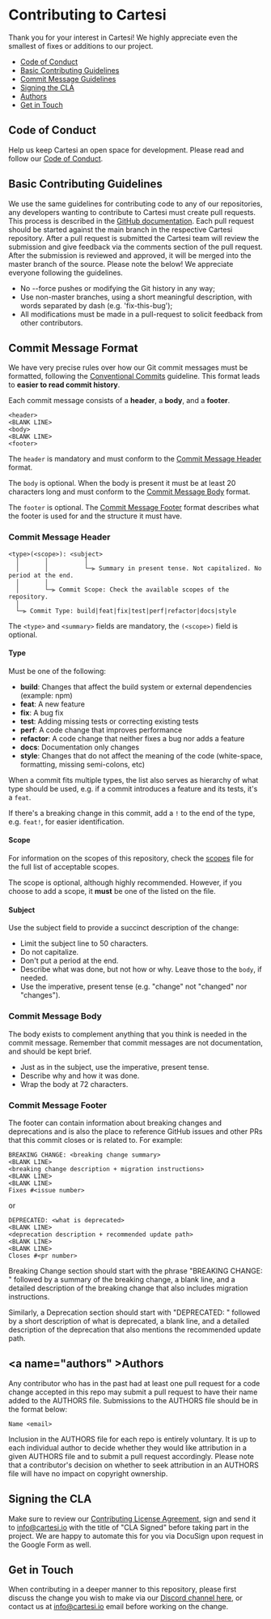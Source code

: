 # Contributing to Cartesi

Thank you for your interest in Cartesi!
We highly appreciate even the smallest of fixes or additions to our project.


 - [Code of Conduct](#coc)
 - [Basic Contributing Guidelines](#basic)
 - [Commit Message Guidelines](#commit)
 - [Signing the CLA](#cla)
 - [Authors](#authors)
 - [Get in Touch](#touch)


## <a name="coc" />Code of Conduct

Help us keep Cartesi an open space for development.
Please read and follow our [Code of Conduct](./CODE_OF_CONDUCT.md).

## <a name="basic" />Basic Contributing Guidelines

We use the same guidelines for contributing code to any of our repositories, any developers wanting to contribute to Cartesi must create pull requests.
This process is described in the [GitHub documentation](https://help.github.com/en/articles/creating-a-pull-request).
Each pull request should be started against the main branch in the respective Cartesi repository.
After a pull request is submitted the Cartesi team will review the submission and give feedback via the comments section of the pull request.
After the submission is reviewed and approved, it will be merged into the master branch of the source.
Please note the below! We appreciate everyone following the guidelines.

* No --force pushes or modifying the Git history in any way;
* Use non-master branches, using a short meaningful description, with words separated by dash (e.g. 'fix-this-bug');
* All modifications must be made in a pull-request to solicit feedback from other contributors.

## <a name="commit" />Commit Message Format

We have very precise rules over how our Git commit messages must be formatted, following the [Conventional Commits](https://www.conventionalcommits.org/en/v1.0.0/) guideline.
This format leads to **easier to read commit history**.

Each commit message consists of a **header**, a **body**, and a **footer**.

```
<header>
<BLANK LINE>
<body>
<BLANK LINE>
<footer>
```

The `header` is mandatory and must conform to the [Commit Message Header](#commit-header) format.

The `body` is optional.
When the body is present it must be at least 20 characters long and must conform to the [Commit Message Body](#commit-body) format.

The `footer` is optional.
The [Commit Message Footer](#commit-footer) format describes what the footer is used for and the structure it must have.


### <a name="commit-header" />Commit Message Header

```
<type>(<scope>): <subject>
  │       │          │
  │       │          └─⫸ Summary in present tense. Not capitalized. No period at the end.
  │       │
  │       └─⫸ Commit Scope: Check the available scopes of the repository.
  │
  └─⫸ Commit Type: build|feat|fix|test|perf|refactor|docs|style
```

The `<type>` and `<summary>` fields are mandatory, the `(<scope>)` field is optional.


#### Type

Must be one of the following:

* **build**: Changes that affect the build system or external dependencies (example: npm)
* **feat**: A new feature
* **fix**: A bug fix
* **test**: Adding missing tests or correcting existing tests
* **perf**: A code change that improves performance
* **refactor**: A code change that neither fixes a bug nor adds a feature
* **docs**: Documentation only changes
* **style**: Changes that do not affect the meaning of the code (white-space, formatting, missing semi-colons, etc)

When a commit fits multiple types, the list also serves as hierarchy of what type should be used, e.g. if a commit introduces a feature and its tests, it's a `feat`.

If there's a breaking change in this commit, add a `!` to the end of the type, e.g. `feat!`, for easier identification.


#### Scope

For information on the scopes of this repository, check the [scopes](.github/.scopes.txt) file for the full list of acceptable scopes.

The scope is optional, although highly recommended.
However, if you choose to add a scope, it **must** be one of the listed on the file.


#### Subject

Use the subject field to provide a succinct description of the change:

* Limit the subject line to 50 characters.
* Do not capitalize.
* Don't put a period at the end.
* Describe what was done, but not how or why. Leave those to the `body`, if needed.
* Use the imperative, present tense (e.g. "change" not "changed" nor "changes").

### <a name="commit-body" />Commit Message Body

The body exists to complement anything that you think is needed in the commit message.
Remember that commit messages are not documentation, and should be kept brief.

* Just as in the subject, use the imperative, present tense.
* Describe why and how it was done.
* Wrap the body at 72 characters.

### <a name="commit-footer" />Commit Message Footer

The footer can contain information about breaking changes and deprecations and is also the place to reference GitHub issues and other PRs that this commit closes or is related to.
For example:

```
BREAKING CHANGE: <breaking change summary>
<BLANK LINE>
<breaking change description + migration instructions>
<BLANK LINE>
<BLANK LINE>
Fixes #<issue number>
```

or

```
DEPRECATED: <what is deprecated>
<BLANK LINE>
<deprecation description + recommended update path>
<BLANK LINE>
<BLANK LINE>
Closes #<pr number>
```

Breaking Change section should start with the phrase "BREAKING CHANGE: " followed by a summary of the breaking change, a blank line, and a detailed description of the breaking change that also includes migration instructions.

Similarly, a Deprecation section should start with "DEPRECATED: " followed by a short description of what is deprecated, a blank line, and a detailed description of the deprecation that also mentions the recommended update path.


## <a name="authors" \>Authors

Any contributor who has in the past had at least one pull request for a code change accepted in this repo may submit a pull request to have their name added to the AUTHORS file.
Submissions to the AUTHORS file should be in the format below:

```
Name <email>
```

Inclusion in the AUTHORS file for each repo is entirely voluntary.
It is up to each individual author to decide whether they would like attribution in a given AUTHORS file and to submit a pull request accordingly.
Please note that a contributor's decision on whether to seek attribution in an AUTHORS file will have no impact on copyright ownership.


## <a name="cla" />Signing the CLA

Make sure to review our [Contributing License Agreement](https://forms.gle/k3E9ZNkZY6Vy3mkK9), sign and send it to info@cartesi.io with the title of "CLA Signed" before taking part in the project.
We are happy to automate this for you via DocuSign upon request in the Google Form as well.


## <a name="touch" />Get in Touch

When contributing in a deeper manner to this repository, please first discuss the change you wish to make via our 
[Discord channel here](https://discord.gg/Pt2NrnS), or contact us at info@cartesi.io email before working on the change.